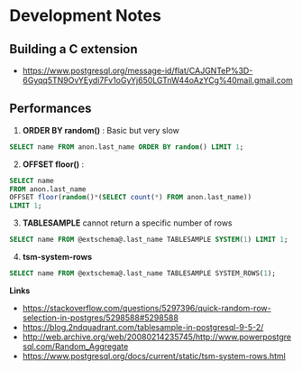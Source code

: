 Development Notes
===============================================================================

Building a C extension
-------------------------------------------------------------------------------

* https://www.postgresql.org/message-id/flat/CAJGNTeP%3D-6Gyqq5TN9OvYEydi7Fv1oGyYj650LGTnW44oAzYCg%40mail.gmail.com

Performances 
-------------------------------------------------------------------------------


1.  **ORDER BY random()** : Basic but very slow

```SQL
SELECT name FROM anon.last_name ORDER BY random() LIMIT 1;
```

2. **OFFSET floor()** :  

```SQL
SELECT name 
FROM anon.last_name 
OFFSET floor(random()*(SELECT count(*) FROM anon.last_name)) 
LIMIT 1;
```

3. **TABLESAMPLE** cannot return a specific number of rows

```SQL
SELECT name FROM @extschema@.last_name TABLESAMPLE SYSTEM(1) LIMIT 1; 
```


4. **tsm-system-rows** 

```SQL
SELECT name FROM @extschema@.last_name TABLESAMPLE SYSTEM_ROWS(1);
```


__Links__

* <https://stackoverflow.com/questions/5297396/quick-random-row-selection-in-postgres/5298588#5298588>
* <https://blog.2ndquadrant.com/tablesample-in-postgresql-9-5-2/>
* <http://web.archive.org/web/20080214235745/http://www.powerpostgresql.com/Random_Aggregate>
* <https://www.postgresql.org/docs/current/static/tsm-system-rows.html>
